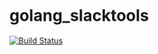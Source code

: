 # golang_slacktools

[![Build Status](https://travis-ci.org/rbange/golang_slacktools.svg?branch=master)](https://travis-ci.org/rbange/golang_slacktools)
